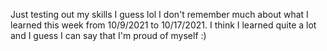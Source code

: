 Just testing out my skills I guess lol I don't remember much about what I learned this week from 10/9/2021 to 10/17/2021. I think I learned quite a lot and I guess I can say that I'm proud of myself :)